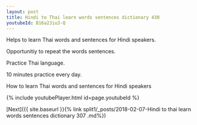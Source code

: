 ```yaml
---
layout: post
title: Hindi to Thai learn words sentences dictionary 430 
youtubeId: B16a2Jiu3-Q
---
```

 
 
Helps to learn Thai words and sentences for Hindi speakers.

Opportunitiy to repeat the words sentences. 

Practice Thai language. 
 
10 minutes practice every day. 
 
How to learn Thai words and sentences for Hindi speakers 
 
{% include youtubePlayer.html id=page.youtubeId %}
 
 
[Next]({{ site.baseurl }}{% link  split1/_posts/2018-02-07-Hindi to thai learn words sentences dictionary 307 .md%})
 
